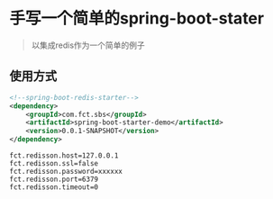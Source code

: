 # 手写一个简单的spring-boot-stater

> 以集成redis作为一个简单的例子

## 使用方式
```xml
<!--spring-boot-redis-starter-->
<dependency>
    <groupId>com.fct.sbs</groupId>
    <artifactId>spring-boot-starter-demo</artifactId>
    <version>0.0.1-SNAPSHOT</version>
</dependency>
```
```properties
fct.redisson.host=127.0.0.1
fct.redisson.ssl=false
fct.redisson.password=xxxxxx
fct.redisson.port=6379
fct.redisson.timeout=0
```

